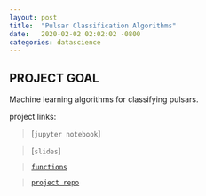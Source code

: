 ```yaml
---
layout: post
title:  "Pulsar Classification Algorithms"
date:   2020-02-02 02:02:02 -0800
categories: datascience
---
```



## PROJECT GOAL
Machine learning algorithms for classifying pulsars.

project links:
> [`jupyter notebook`]

> [`slides`]

> [`functions`](/code.html)

> [`project repo`](/)
